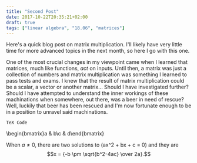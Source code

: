 ```yaml
---
title: "Second Post"
date: 2017-10-22T20:35:21+02:00
draft: true
tags: ["linear algebra", "18.06", "matrices"]
---
```


Here's a quick blog post on matrix multiplication. I'll likely have very little time for more advanced topics in the next month, so here I go with this one.

One of the most crucial changes in my viewpoint came when I learned that matrices, much like functions, _act_ on inputs. Until then, a matrix was just a collection of numbers and matrix multiplication was something I learned to pass tests and exams. I knew that the result of matrix multiplication could be a scalar, a vector or another matrix... Should I have investigated further? Should I have attempted to understand the inner workings of these machinations when somewhere, out there, was a beer in need of rescue? Well, luckily that beer has been rescued and I'm now fortunate enough to be in a position to unravel said machinations.




` TeX Code `

\begin{bmatrix}a & b\\c & d\end{bmatrix}


When $a \ne 0$, there are two solutions to \(ax^2 + bx + c = 0\) and they are
$$x = {-b \pm \sqrt{b^2-4ac} \over 2a}.$$
